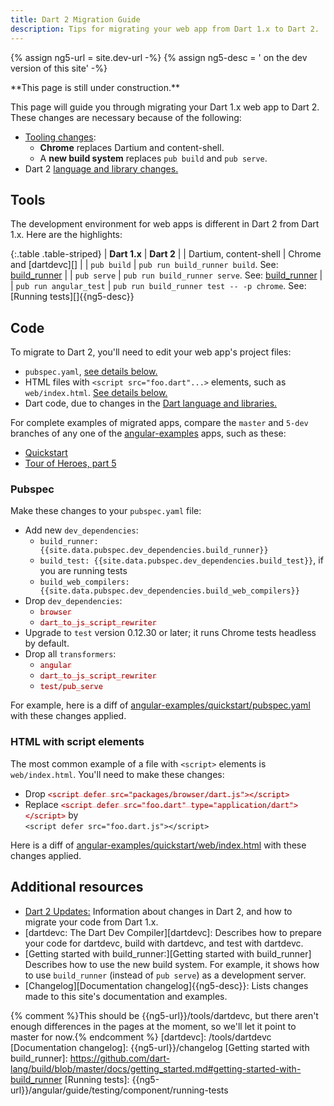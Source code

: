 ```yaml
---
title: Dart 2 Migration Guide
description: Tips for migrating your web app from Dart 1.x to Dart 2.
---
```

{% assign ng5-url = site.dev-url -%}
{% assign ng5-desc = ' on the dev version of this site' -%}

<style>
del { color: rgba(255,0,0,.35); }
del code { color: darkred; }
</style>

<aside class="alert-warning alert" markdown="1">
  **This page is still under construction.**
</aside>

This page will guide you through migrating your Dart 1.x web app to Dart 2.
These changes are necessary because of the following:

- [Tooling changes](#tools):
  - **Chrome** replaces Dartium and content-shell.
  - A **new build system** replaces `pub build` and `pub serve`.
- Dart 2 [language and library changes.][dart-2]

## Tools

The development environment for web apps is different in Dart 2 from Dart 1.x.
Here are the highlights:

{:.table .table-striped}
| **Dart 1.x** | **Dart 2** |
| Dartium, content-shell | Chrome and [dartdevc][] |
| `pub build` | `pub run build_runner build`. See: [build_runner][] |
| `pub serve` | `pub run build_runner serve`. See: [build_runner][] |
| `pub run angular_test` | `pub run build_runner test -- -p chrome`. See: [Running tests][]{{ng5-desc}}

## Code

To migrate to Dart 2, you'll need to edit your web app's project files:

- `pubspec.yaml`, [see details below.](#pubspec)
- HTML files with `<script src="foo.dart"...>` elements,
  such as `web/index.html`. [See details below.](#web-index-html)
- Dart code, due to changes in the [Dart language and libraries.][dart-2]

For complete examples of migrated apps, compare the `master` and `5-dev` branches
of any one of the [angular-examples][] apps, such as these:

- [Quickstart][angular-examples/quickstart]
- [Tour of Heroes, part 5][angular-examples/toh-5]

### Pubspec

Make these changes to your `pubspec.yaml` file:

- Add new `dev_dependencies`:
  - `build_runner: {{site.data.pubspec.dev_dependencies.build_runner}}`
  - `build_test: {{site.data.pubspec.dev_dependencies.build_test}}`, if you are running tests
  - `build_web_compilers: {{site.data.pubspec.dev_dependencies.build_web_compilers}}`
- Drop `dev_dependencies`:
  - <del>`browser`</del>
  - <del>`dart_to_js_script_rewriter`</del>
- Upgrade to `test` version 0.12.30 or later; it runs Chrome tests headless by default.
- Drop all `transformers`:
  - <del>`angular`</del>
  - <del>`dart_to_js_script_rewriter`</del>
  - <del>`test/pub_serve`</del>

For example, here is a diff of
[angular-examples/quickstart/pubspec.yaml][]
with these changes applied.

<a id="web-index-html"></a>
### HTML with script elements

The most common example of a file with `<script>` elements is `web/index.html`.
You'll need to make these changes:

- Drop <del>`<script defer src="packages/browser/dart.js"></script>`</del>
- Replace <del>`<script defer src="foo.dart" type="application/dart"></script>`</del> by<br>
  `<script defer src="foo.dart.js"></script>`

Here is a diff of
[angular-examples/quickstart/web/index.html][]
with these changes applied.

## Additional resources

- [Dart 2 Updates:][dart-2]
  Information about changes in Dart 2, and how to migrate your code from Dart 1.x.
- [dartdevc: The Dart Dev Compiler][dartdevc]:
  Describes how to prepare your code for dartdevc, build with dartdevc, and
  test with dartdevc.
- [Getting started with build_runner:][Getting started with build_runner]
  Describes how to use the new build system. For example, it shows how to use
  `build_runner` (instead of `pub serve`) as a development server.
- [Changelog][Documentation changelog]{{ng5-desc}}:
  Lists changes made to this site's documentation and examples.

[angular-examples]: https://github.com/angular-examples
[angular-examples/quickstart]: https://github.com/angular-examples/quickstart/compare/master...5-dev
[angular-examples/quickstart/pubspec.yaml]: https://github.com/angular-examples/quickstart/compare/master...5-dev#diff-2
[angular-examples/quickstart/web/index.html]: https://github.com/angular-examples/quickstart/compare/master...5-dev#diff-4
[angular-examples/toh-5]: https://github.com/angular-examples/toh-5/compare/master...5-dev
[build_runner]: https://github.com/dart-lang/build/blob/master/build_runner/README.md
[dart-2]: {{site.dartlang}}/dart-2
{% comment %}This should be {{ng5-url}}/tools/dartdevc, but there aren't enough differences in the pages at the moment, so we'll let it point to master for now.{% endcomment %}
[dartdevc]: /tools/dartdevc
[Documentation changelog]: {{ng5-url}}/changelog
[Getting started with build_runner]: https://github.com/dart-lang/build/blob/master/docs/getting_started.md#getting-started-with-build_runner
[Running tests]: {{ng5-url}}/angular/guide/testing/component/running-tests
